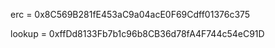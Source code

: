 erc = 0x8C569B281fE453aC9a04acE0F69Cdff01376c375

lookup = 0xffDd8133Fb7b1c96b8CB36d78fA4F744c54eC91D
